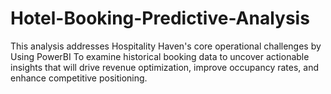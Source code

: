 # Hotel-Booking-Predictive-Analysis
This analysis addresses Hospitality Haven's core operational challenges by Using PowerBI To examine historical booking data to uncover actionable insights that will drive revenue optimization, improve occupancy rates, and enhance competitive positioning.
